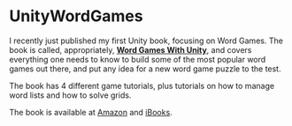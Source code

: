 # UnityWordGames

I recently just published my first Unity book, focusing on Word Games. The book is called, appropriately, [**Word Games With Unity**](https://www.amazon.com/Word-Games-Unity-Roger-Engelbert-ebook/dp/B0796DNB6G/), and covers everything one needs to know to build some of the most popular word games out there, and put any idea for a new word game puzzle to the test.

The book has 4 different game tutorials, plus tutorials on how to manage word lists and how to solve grids.

The book is available at [Amazon](https://www.amazon.com/Word-Games-Unity-Roger-Engelbert-ebook/dp/B0796DNB6G/) and [iBooks](http://itunes.apple.com/us/book/isbn9781912084364).
